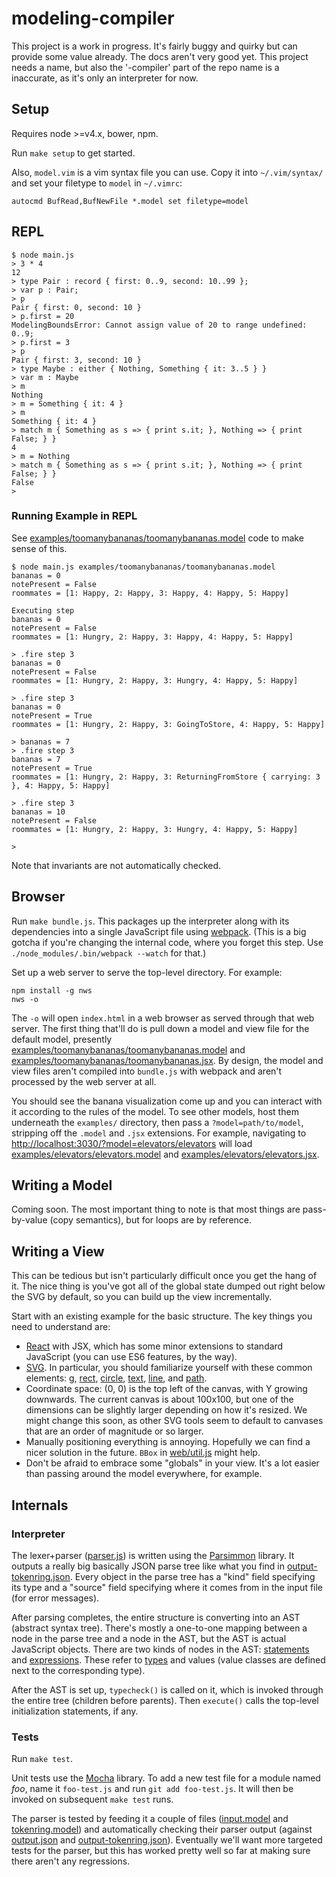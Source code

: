 # modeling-compiler

This project is a work in progress. It's fairly buggy and quirky but can
provide some value already. The docs aren't very good yet. This project needs a
name, but also the '-compiler' part of the repo name is a inaccurate, as it's
only an interpreter for now.

Setup
-----

Requires node >=v4.x, bower, npm.

Run `make setup` to get started.

Also, `model.vim` is a vim syntax file you can use. Copy it into
`~/.vim/syntax/` and set your filetype to `model` in `~/.vimrc`:

    autocmd BufRead,BufNewFile *.model set filetype=model

REPL
----

    $ node main.js 
    > 3 * 4
    12
    > type Pair : record { first: 0..9, second: 10..99 };
    > var p : Pair;
    > p
    Pair { first: 0, second: 10 }
    > p.first = 20
    ModelingBoundsError: Cannot assign value of 20 to range undefined: 0..9;
    > p.first = 3
    > p
    Pair { first: 3, second: 10 }
    > type Maybe : either { Nothing, Something { it: 3..5 } }
    > var m : Maybe
    > m
    Nothing
    > m = Something { it: 4 }
    > m
    Something { it: 4 }
    > match m { Something as s => { print s.it; }, Nothing => { print False; } }
    4
    > m = Nothing
    > match m { Something as s => { print s.it; }, Nothing => { print False; } }
    False
    > 


### Running Example in REPL

See [examples/toomanybananas/toomanybananas.model](examples/toomanybananas/toomanybananas.model)
code to make sense of this.

    $ node main.js examples/toomanybananas/toomanybananas.model 
    bananas = 0
    notePresent = False
    roommates = [1: Happy, 2: Happy, 3: Happy, 4: Happy, 5: Happy]
    
    Executing step
    bananas = 0
    notePresent = False
    roommates = [1: Hungry, 2: Happy, 3: Happy, 4: Happy, 5: Happy]
    
    > .fire step 3
    bananas = 0
    notePresent = False
    roommates = [1: Hungry, 2: Happy, 3: Hungry, 4: Happy, 5: Happy]
    
    > .fire step 3
    bananas = 0
    notePresent = True
    roommates = [1: Hungry, 2: Happy, 3: GoingToStore, 4: Happy, 5: Happy]
    
    > bananas = 7
    > .fire step 3
    bananas = 7
    notePresent = True
    roommates = [1: Hungry, 2: Happy, 3: ReturningFromStore { carrying: 3 }, 4: Happy, 5: Happy]
    
    > .fire step 3
    bananas = 10
    notePresent = False
    roommates = [1: Hungry, 2: Happy, 3: Hungry, 4: Happy, 5: Happy]
    
    > 

Note that invariants are not automatically checked.

Browser
-------

Run `make bundle.js`. This packages up the interpreter along with its
dependencies into a single JavaScript file using
[webpack](https://webpack.github.io/). (This is a big gotcha if you're changing
the internal code, where you forget this step. Use
`./node_modules/.bin/webpack --watch` for that.)

Set up a web server to serve the top-level directory. For example:

    npm install -g nws
    nws -o

The `-o` will open `index.html` in a web browser as served through that web server.
The first thing that'll do is pull down a model and view file for the default model,
presently [examples/toomanybananas/toomanybananas.model](examples/toomanybananas/toomanybananas.model)
and [examples/toomanybananas/toomanybananas.jsx](examples/toomanybananas/toomanybananas.jsx).
By design, the model and view files aren't compiled into `bundle.js` with
webpack and aren't processed by the web server at all.

You should see the banana visualization come up and you can interact with it
according to the rules of the model. To see other models, host them underneath
the `examples/` directory, then pass a `?model=path/to/model`, stripping off
the `.model` and `.jsx` extensions. For example, navigating to
<http://localhost:3030/?model=elevators/elevators> will load
[examples/elevators/elevators.model](examples/elevators/elevators.model) and
[examples/elevators/elevators.jsx](examples/elevators/elevators.jsx).


Writing a Model
---------------

Coming soon. The most important thing to note is that most things are
pass-by-value (copy semantics), but for loops are by reference.

Writing a View
--------------

This can be tedious but isn't particularly difficult once you get the hang of it.
The nice thing is you've got all of the global state dumped out right below the
SVG by default, so you can build up the view incrementally.

Start with an existing example for the basic structure. The key things you need
to understand are:

- [React](https://facebook.github.io/react/docs/why-react.html) with JSX, which
has some minor extensions to standard JavaScript (you can use ES6 features, by
the way).
- [SVG](https://developer.mozilla.org/en-US/docs/Web/SVG). In particular, you
should familiarize yourself with these common elements:
[g](https://developer.mozilla.org/en-US/docs/Web/SVG/Element/g),
[rect](https://developer.mozilla.org/en-US/docs/Web/SVG/Element/rect),
[circle](https://developer.mozilla.org/en-US/docs/Web/SVG/Element/circle),
[text](https://developer.mozilla.org/en-US/docs/Web/SVG/Element/text),
[line](https://developer.mozilla.org/en-US/docs/Web/SVG/Element/line), and
[path](https://developer.mozilla.org/en-US/docs/Web/SVG/Element/path).
- Coordinate space: (0, 0) is the top left of the canvas, with Y growing
downwards. The current canvas is about 100x100, but one of the dimensions can
be slightly larger depending on how it's resized. We might change this soon, as
other SVG tools seem to default to canvases that are an order of magnitude or
so larger.
- Manually positioning everything is annoying. Hopefully we can find a nicer
solution in the future. `BBox` in [web/util.js](web/util.js) might help.
- Don't be afraid to embrace some "globals" in your view. It's a lot easier
than passing around the model everywhere, for example.

Internals
---------

### Interpreter

The lexer+parser ([parser.js](parser.js)) is written using the
[Parsimmon](https://github.com/jneen/parsimmon) library. It outputs a really
big basically JSON parse tree like what you find in
[output-tokenring.json](output-tokenring.json). Every object in the
parse tree has a "kind" field specifying its type and a "source" field
specifying where it comes from in the input file (for error messages).

After parsing completes, the entire structure is converting into an AST
(abstract syntax tree). There's mostly a one-to-one mapping between a node in
the parse tree and a node in the AST, but the AST is actual JavaScript objects.
There are two kinds of nodes in the AST: [statements](statements/) and
[expressions](expressions/). These refer to [types](types/) and values (value
classes are defined next to the corresponding type).

After the AST is set up, `typecheck()` is called on it, which is invoked
through the entire tree (children before parents). Then `execute()` calls the
top-level initialization statements, if any.

### Tests

Run `make test`.

Unit tests use the [Mocha](https://mochajs.org/) library.  To add a new test
file for a module named *foo*, name it `foo-test.js` and run `git add
foo-test.js`. It will then be invoked on subsequent `make test` runs.

The parser is tested by feeding it a couple of files
([input.model](input.model) and [tokenring.model](tokenring.model)) and
automatically checking their parser output (against [output.json](output.json)
and [output-tokenring.json](output-tokenring.json)). Eventually we'll want more
targeted tests for the parser, but this has worked pretty well so far at
making sure there aren't any regressions.
